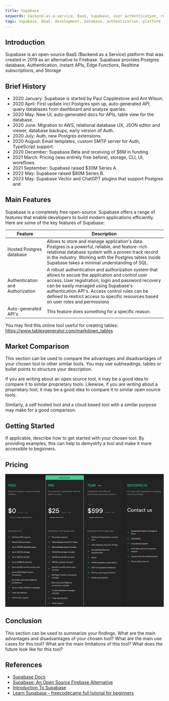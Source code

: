 ```yaml
---
title: Supabase
keywords: backend-as-a-service, BaaS, Supabase, user authentication, real-time database, storage, hosting, cloud functions, AI & vectors, realtime, edge functions
tags: Supabase, BaaS, development, database, authentication, platform
---
```


## Introduction

Supabase is an open-source BaaS (Backend as a Service) platform that was created in 2019 as an alternative to Firebase.
Supabase provides Postgres database, Authentication, instant APIs, Edge Functions, Realtime subscriptions, and Storage

## Brief History

- 2020 January: Supabase is started by Paul Copplestone and Ant Wilson.
- 2020 April: First update incl Postgres spin up, auto-generated API, query databases from dashboard and analyze queries.
- 2020 May: New UI, auto-generated docs for APIs, table view for the database.
- 2020 June: Migration to AWS, relational database UX, JSON editor and viewer, database backups, early version of Auth.
- 2020 July: Auth, new Postgres extensions.
- 2020 August: Email templates, custom SMTP server for Auth, TypeScript support.
- 2020 December: Supabase Beta and receiving of $6M in funding.
- 2021 March: Pricing (was entirely free before), storage, CLI, UI, workflows.
- 2021 September: Supabase raised $30M Series A.
- 2022 May: Supabase raised $80M Series B.
- 2023 May: Supabase Vector and ChatGPT plugins that support Postgres and

## Main Features

Supabase is a completely free open-source. Supabase offers a range of features that enable developers to build modern applications efficiently. Here are some of the key features of Supabase:

| Feature                          | Description                                                                                                                                                                                                                                                                                                                                  |
| -------------------------------- | -------------------------------------------------------------------------------------------------------------------------------------------------------------------------------------------------------------------------------------------------------------------------------------------------------------------------------------------- |
| Hosted Postgres database         | Allows to store and manage application's data. Postgres is a powerful, reliable, and feature-rich relational database system with a proven track record in the industry. Working with the Postgres tables inside Supabase takes a minimal understanding of SQL.                                                                              |
| Authentication and Authorization | A robust authentication and authorization system that allows to secure the application and control user access. User registration, login and password recovery can be easily managed using Supabase's authentication API's. Access control rules can be defined to restrict access to specific resources based on user roles and permissions |
| Auto-generated API's             | This feature does something for a specific reason.                                                                                                                                                                                                                                                                                           |

You may find this online tool useful for creating tables: https://www.tablesgenerator.com/markdown_tables

## Market Comparison

This section can be used to compare the advantages and disadvantages of your chosen tool to other similar tools. You may use subheadings, tables or bullet points to structure your description.

If you are writing about an open source tool, it may be a good idea to compare it to similar proprietary tools. Likewise, if you are writing about a proprietary tool, it may be a good idea to compare it to similar open source tools.

Similarly, a self hosted tool and a cloud based tool with a similar purpose may make for a good comparison.

## Getting Started

If applicable, describe how to get started with your chosen tool. By providing examples, this can help to demystify a tool and make it more accessible to beginners.

## Pricing

![Pricing](./img/pricing.png)

## Conclusion

This section can be used to summarize your findings. What are the main advantages and disadvantages of your chosen tool? What are the main use cases for this tool? What are the main limitations of this tool? What does the future look like for this tool?

## References

- [Supabase Docs](https://supabase.com/docs)
- [Supabase: An Open Source Firebase Alternative](https://medium.com/@stackfoss/supabase-an-open-source-firebase-alternative-4075d2ca75e6)
- [Introduction To Supabase](https://www.adservio.fr/post/introduction-to-supabase)
- [Learn Supabase - freecodecamp full tutorial for beginners](https://www.youtube.com/watch?v=dU7GwCOgvNY)
